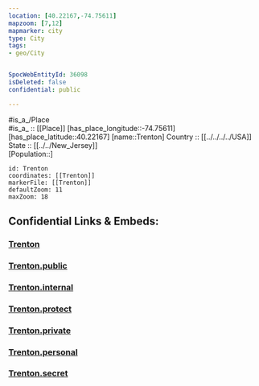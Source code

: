 ```yaml
---
location: [40.22167,-74.75611] 
mapzoom: [7,12] 
mapmarker: city 
type: City
tags:
- geo/City


SpocWebEntityId: 36098
isDeleted: false
confidential: public

---
```

#is_a_/Place  
#is_a_ :: [[Place]] 
[has_place_longitude::-74.75611] 
[has_place_latitude::40.22167] 
[name::Trenton] 
Country :: [[../../../../USA]]  
State :: [[../../New_Jersey]]  
[Population::] 



```leaflet
id: Trenton
coordinates: [[Trenton]] 
markerFile: [[Trenton]] 
defaultZoom: 11 
maxZoom: 18
```


## Confidential Links & Embeds: 

### [Trenton](/_Standards/Earth/Continent/America~North/USA/USA~Eastern/New_Jersey/counties~New_Jersey/Mercer,County/cities~Mercer/Trenton.md) 

### [Trenton.public](/_public/Earth/Continent/America~North/USA/USA~Eastern/New_Jersey/counties~New_Jersey/Mercer,County/cities~Mercer/Trenton.public.md) 

### [Trenton.internal](/_internal/Earth/Continent/America~North/USA/USA~Eastern/New_Jersey/counties~New_Jersey/Mercer,County/cities~Mercer/Trenton.internal.md) 

### [Trenton.protect](/_protect/Earth/Continent/America~North/USA/USA~Eastern/New_Jersey/counties~New_Jersey/Mercer,County/cities~Mercer/Trenton.protect.md) 

### [Trenton.private](/_private/Earth/Continent/America~North/USA/USA~Eastern/New_Jersey/counties~New_Jersey/Mercer,County/cities~Mercer/Trenton.private.md) 

### [Trenton.personal](/_personal/Earth/Continent/America~North/USA/USA~Eastern/New_Jersey/counties~New_Jersey/Mercer,County/cities~Mercer/Trenton.personal.md) 

### [Trenton.secret](/_secret/Earth/Continent/America~North/USA/USA~Eastern/New_Jersey/counties~New_Jersey/Mercer,County/cities~Mercer/Trenton.secret.md)

